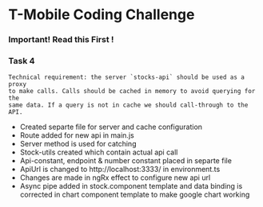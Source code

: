 # T-Mobile Coding Challenge

### Important! Read this First !

### Task 4

```
Technical requirement: the server `stocks-api` should be used as a proxy
to make calls. Calls should be cached in memory to avoid querying for the
same data. If a query is not in cache we should call-through to the API.
```

- Created separte file for server and cache configuration
- Route added for new api in main.js
- Server method is used for catching
- Stock-utils created which contain actual api call
- Api-constant, endpoint & number constant placed in separte file
- ApiUrl is changed to http://localhost:3333/ in environment.ts 
- Changes are made in ngRx effect to configure new api url
- Async pipe added in stock.component template and data binding is corrected in chart component
  template to make google chart working